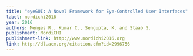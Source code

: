 ```yaml
---
title: "eyeGUI: A Novel Framework for Eye-Controlled User Interfaces"
label: nordichi2016
year: 2016
authors: Menges R., Kumar C., Sengupta, K. and Staab S.
publishment: NordiCHI
publishment-link: http://www.nordichi2016.org
link: http://dl.acm.org/citation.cfm?id=2996756
---
```

